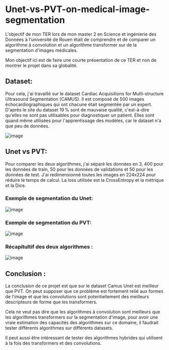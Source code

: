 # Unet-vs-PVT-on-medical-image-segmentation
L'objectif de mon TER lors de mon master 2 en Science et ingénierie des Données à l'université de Rouen était de comprendre et de comparer un algorithme à convolution et un algorithme transformer sur de la segmentation d'images médicales.

Mon objectif ici est de faire une courte présentation de ce TER et non de montrer le projet dans sa globalité. 

## Dataset:

Pour cela, j'ai travaillé sur le dataset Cardiac Acquisitions for Multi-structure Ultrasound Segmentation (CAMUS). Il est composé de 500 images échocardiographiques qui ont chacune était segmentée par un expert. D'après le site du dataset 19 % sont de mauvaise qualité, c'est-à-dire qu'elles ne sont pas utilisables pour diagnostiquer un patient. Elles sont quand même utilisées pour l'apprentissage des modèles, car le dataset n'a que peu de données. 

![image](https://user-images.githubusercontent.com/40719576/229733648-98d664b9-5391-434f-aa35-f012ed98d262.png)


## Unet vs PVT:

Pour comparer les deux algorithmes, j'ai séparé les données en 3, 400 pour les données de train, 50 pour les données de validations et 50 pour les données de test.
J'ai redimensionné toutes les images en 224x224 pour réduire le temps de calcul.
La loss utilisée est la CrossEntropy et la métrique et la Dice. 

### Exemple de segmentation du Unet:

![image](https://user-images.githubusercontent.com/40719576/229738153-4be41a1d-a665-4330-b469-25f28a41f00a.png)

### Exemple de segmentation du PVT:

![image](https://user-images.githubusercontent.com/40719576/229738250-4361ae97-e7c3-43e5-afa9-58c7194a04f9.png)

### Récapitultif des deux algorithmes :

![image](https://user-images.githubusercontent.com/40719576/229738563-c9601b1d-4f65-46a0-bb3d-9c0d77f547a9.png)


## Conclusion :

La conclusion de ce projet est que sur le dataset Camus Unet est meilleur que PVT. On peut supposer que ce problème est fortement relié aux formes de l'image et que les convolutions sont potentiellement des meilleurs descripteurs de forme que les transformers. 

Cela ne veut pas dire que les algorithmes à convolution sont meilleurs que les algorithmes transformers sur la segmentation d'image, pour avoir une vraie estimation des capacités des algorithmes sur ce domaine, il faudrait tester différents algorithmes sur différents datasets. 

Il peut aussi être intéressant de tester des algorithmes hybrides qui utilisent à la fois des transformers et des convolutions.

